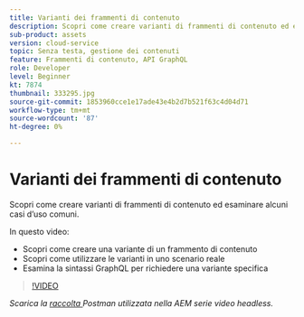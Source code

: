 ```yaml
---
title: Varianti dei frammenti di contenuto
description: Scopri come creare varianti di frammenti di contenuto ed esaminare alcuni casi d’uso comuni.
sub-product: assets
version: cloud-service
topic: Senza testa, gestione dei contenuti
feature: Frammenti di contenuto, API GraphQL
role: Developer
level: Beginner
kt: 7874
thumbnail: 333295.jpg
source-git-commit: 1853960cce1e17ade43e4b2d7b521f63c4d04d71
workflow-type: tm+mt
source-wordcount: '87'
ht-degree: 0%

---
```



# Varianti dei frammenti di contenuto

Scopri come creare varianti di frammenti di contenuto ed esaminare alcuni casi d’uso comuni.

In questo video:

+ Scopri come creare una variante di un frammento di contenuto
+ Scopri come utilizzare le varianti in uno scenario reale
+ Esamina la sintassi GraphQL per richiedere una variante specifica

>[!VIDEO](https://video.tv.adobe.com/v/333295/?quality=12&learn=on)

_Scarica la  [raccolta ](./assets/aem-headless-video-series.postman_collection.json) Postman utilizzata nella AEM serie video headless._
